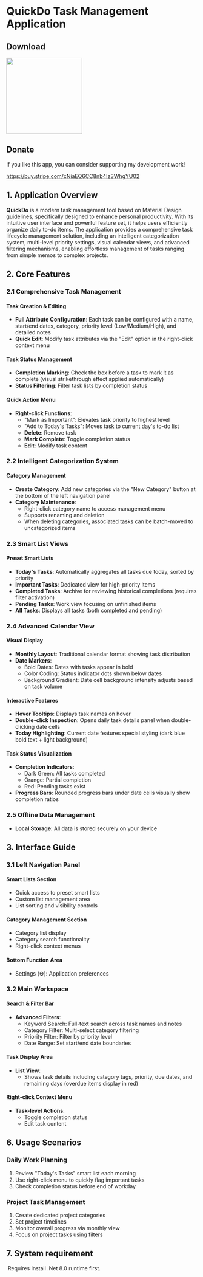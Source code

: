 # QuickDo Task Management Application

## Download
<a href="https://apps.microsoft.com/detail/9nrn16d4474v?referrer=appbadge&mode=direct">
	<img src="https://get.microsoft.com/images/en-us%20dark.svg" width="200"/>
</a>

## Donate
If you like this app, you can consider supporting my development work!

https://buy.stripe.com/cNiaEQ6CC8nb4Iz3WhgYU02

## 1. Application Overview  

**QuickDo** is a modern task management tool based on Material Design guidelines, specifically designed to enhance personal productivity. With its intuitive user interface and powerful feature set, it helps users efficiently organize daily to-do items. The application provides a comprehensive task lifecycle management solution, including an intelligent categorization system, multi-level priority settings, visual calendar views, and advanced filtering mechanisms, enabling effortless management of tasks ranging from simple memos to complex projects.  

## 2. Core Features  

### 2.1 Comprehensive Task Management  

#### Task Creation & Editing  

- **Full Attribute Configuration**: Each task can be configured with a name, start/end dates, category, priority level (Low/Medium/High), and detailed notes  
- **Quick Edit**: Modify task attributes via the "Edit" option in the right-click context menu  

#### Task Status Management  

- **Completion Marking**: Check the box before a task to mark it as complete (visual strikethrough effect applied automatically)  
- **Status Filtering**: Filter task lists by completion status  

#### Quick Action Menu  

- **Right-click Functions**:  
  - "Mark as Important": Elevates task priority to highest level  
  - "Add to Today's Tasks": Moves task to current day's to-do list  
  - **Delete**: Remove task  
  - **Mark Complete**: Toggle completion status  
  - **Edit**: Modify task content  

### 2.2 Intelligent Categorization System  

#### Category Management  

- **Create Category**: Add new categories via the "New Category" button at the bottom of the left navigation panel  
- **Category Maintenance**:  
  - Right-click category name to access management menu  
  - Supports renaming and deletion  
  - When deleting categories, associated tasks can be batch-moved to uncategorized items
     

### 2.3 Smart List Views  

#### Preset Smart Lists  

- **Today's Tasks**: Automatically aggregates all tasks due today, sorted by priority  
- **Important Tasks**: Dedicated view for high-priority items  
- **Completed Tasks**: Archive for reviewing historical completions (requires filter activation)  
- **Pending Tasks**: Work view focusing on unfinished items  
- **All Tasks**: Displays all tasks (both completed and pending)  

### 2.4 Advanced Calendar View  

#### Visual Display  

- **Monthly Layout**: Traditional calendar format showing task distribution  
- **Date Markers**:  
  - Bold Dates: Dates with tasks appear in bold  
  - Color Coding: Status indicator dots shown below dates  
  - Background Gradient: Date cell background intensity adjusts based on task volume  

#### Interactive Features  

- **Hover Tooltips**: Displays task names on hover  
- **Double-click Inspection**: Opens daily task details panel when double-clicking date cells  
- **Today Highlighting**: Current date features special styling (dark blue bold text + light background)  

#### Task Status Visualization  

- **Completion Indicators**:  
  - Dark Green: All tasks completed  
  - Orange: Partial completion  
  - Red: Pending tasks exist  
- **Progress Bars**: Rounded progress bars under date cells visually show completion ratios

 ### 2.5 Offline Data Management  

- **Local Storage**: All data is stored securely on your device

## 3. Interface Guide  

### 3.1 Left Navigation Panel  

#### Smart Lists Section  

- Quick access to preset smart lists  
- Custom list management area  
- List sorting and visibility controls  

#### Category Management Section  

- Category list display  
- Category search functionality  
- Right-click context menus  

#### Bottom Function Area  

- Settings (⚙️): Application preferences  

### 3.2 Main Workspace  

#### Search & Filter Bar  

- **Advanced Filters**:  
  - Keyword Search: Full-text search across task names and notes  
  - Category Filter: Multi-select category filtering  
  - Priority Filter: Filter by priority level  
  - Date Range: Set start/end date boundaries  

#### Task Display Area  

- **List View**:  
  - Shows task details including category tags, priority, due dates, and remaining days (overdue items display in red)  

#### Right-click Context Menu  

- **Task-level Actions**:  
  - Toggle completion status  
  - Edit task content  

## 6. Usage Scenarios  

### Daily Work Planning  

1. Review "Today's Tasks" smart list each morning  
2. Use right-click menu to quickly flag important tasks  
3. Check completion status before end of workday  

### Project Task Management

1. Create dedicated project categories  
2. Set project timelines  
3. Monitor overall progress via monthly view  
4. Focus on project tasks using filters

## 7. System requirement

​      Requires Install .Net 8.0 runtime first.

